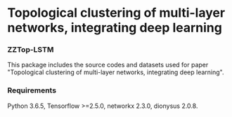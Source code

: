# Topological clustering of multi-layer networks, integrating deep learning

### ZZTop-LSTM
This package includes the source codes and datasets used for paper "Topological clustering of multi-layer networks, integrating deep learning".

### Requirements
Python 3.6.5, Tensorflow >=2.5.0, networkx 2.3.0, dionysus 2.0.8.